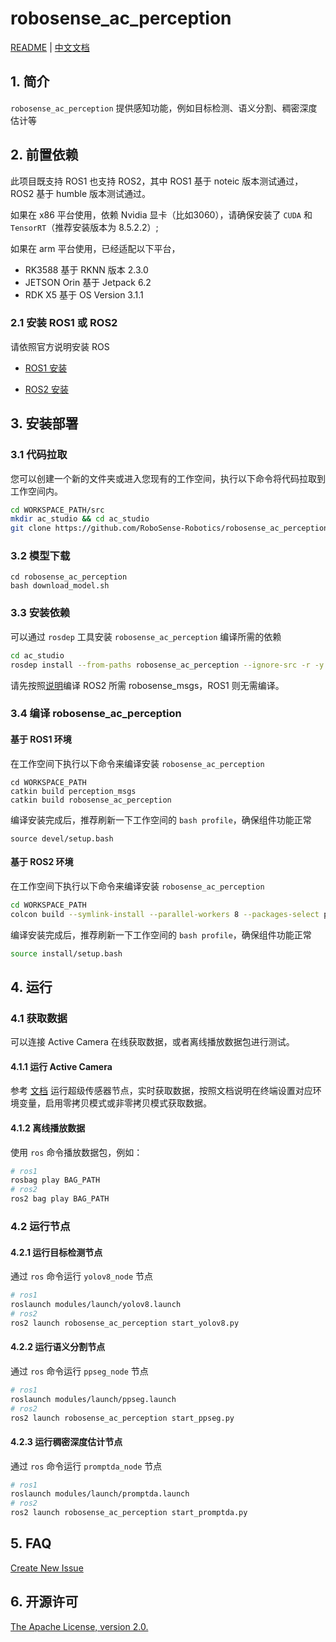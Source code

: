 # robosense_ac_perception

[README](README.md) | [中文文档](README_CN.md)

## 1. 简介

`robosense_ac_perception` 提供感知功能，例如目标检测、语义分割、稠密深度估计等

## 2. 前置依赖

此项目既支持 ROS1 也支持 ROS2，其中 ROS1 基于 noteic 版本测试通过，ROS2 基于 humble 版本测试通过。

如果在 x86 平台使用，依赖 Nvidia 显卡（比如3060），请确保安装了 `CUDA` 和 `TensorRT`（推荐安装版本为 8.5.2.2）;

如果在 arm 平台使用，已经适配以下平台，

* RK3588 基于 RKNN 版本 2.3.0
* JETSON Orin 基于 Jetpack 6.2
* RDK X5 基于 OS Version 3.1.1

### 2.1 安装 ROS1 或 ROS2

请依照官方说明安装 ROS

* [ROS1 安装](http://wiki.ros.org/noetic/Installation/Ubuntu)

* [ROS2 安装](https://docs.ros.org/en/humble/Installation.html)

## 3. 安装部署

### 3.1 代码拉取

您可以创建一个新的文件夹或进入您现有的工作空间，执行以下命令将代码拉取到工作空间内。

```bash
cd WORKSPACE_PATH/src
mkdir ac_studio && cd ac_studio
git clone https://github.com/RoboSense-Robotics/robosense_ac_perception.git -b main
```
### 3.2 模型下载

```shell
cd robosense_ac_perception
bash download_model.sh
```

### 3.3 安装依赖

可以通过 `rosdep` 工具安装 `robosense_ac_perception` 编译所需的依赖

```bash
cd ac_studio
rosdep install --from-paths robosense_ac_perception --ignore-src -r -y
```
请先按照[说明](https://github.com/RoboSense-Robotics/robosense_ac_ros2_sdk_infra/blob/main/modules/ac_driver/README.md)编译 ROS2 所需 robosense_msgs，ROS1 则无需编译。
### 3.4 编译 robosense_ac_perception

####  基于 ROS1 环境

在工作空间下执行以下命令来编译安装 `robosense_ac_perception`

```
cd WORKSPACE_PATH
catkin build perception_msgs
catkin build robosense_ac_perception
```

编译安装完成后，推荐刷新一下工作空间的 `bash profile`，确保组件功能正常

```
source devel/setup.bash
```

#### 基于 ROS2 环境

在工作空间下执行以下命令来编译安装 `robosense_ac_perception`

```bash
cd WORKSPACE_PATH
colcon build --symlink-install --parallel-workers 8 --packages-select perception_msgs robosense_ac_perception
```

编译安装完成后，推荐刷新一下工作空间的 `bash profile`，确保组件功能正常

```bash
source install/setup.bash
```

## 4. 运行
### 4.1 获取数据
可以连接 Active Camera 在线获取数据，或者离线播放数据包进行测试。
#### 4.1.1 运行 Active Camera

参考 [文档](https://github.com/RoboSense-Robotics/robosense_ac_ros2_sdk_infra/tree/main/modules/ac_driver) 运行超级传感器节点，实时获取数据，按照文档说明在终端设置对应环境变量，启用零拷贝模式或非零拷贝模式获取数据。

#### 4.1.2 离线播放数据
使用 `ros` 命令播放数据包，例如：

``` bash
# ros1
rosbag play BAG_PATH
# ros2
ros2 bag play BAG_PATH
```

### 4.2 运行节点

#### 4.2.1 运行目标检测节点

通过 `ros` 命令运行 `yolov8_node` 节点

```bash
# ros1
roslaunch modules/launch/yolov8.launch
# ros2
ros2 launch robosense_ac_perception start_yolov8.py
```
#### 4.2.2 运行语义分割节点

通过 `ros` 命令运行 `ppseg_node` 节点

```bash
# ros1
roslaunch modules/launch/ppseg.launch
# ros2
ros2 launch robosense_ac_perception start_ppseg.py
```

#### 4.2.3 运行稠密深度估计节点

通过 `ros` 命令运行 `promptda_node` 节点

```bash
# ros1
roslaunch modules/launch/promptda.launch
# ros2
ros2 launch robosense_ac_perception start_promptda.py
```


## 5. FAQ

[Create New Issue](https://github.com/RoboSense-Robotics/robosense_ac_perception/issues/new)

## 6. 开源许可

[The Apache License, version 2.0.](https://www.apache.org/licenses/LICENSE-2.0)
